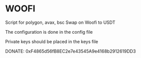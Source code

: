 # WOOFI
Script for polygon, avax, bsc
Swap on Woofi to USDT

The configuration is done in the config file

Private keys should be placed in the keys file

DONATE: 0xF4865d56fB8EC2e7e43545A9e4168b2912619DD3
